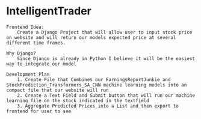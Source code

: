 # IntelligentTrader

    Frontend Idea:
        Create a Django Project that will allow user to input stock price on website and will return our models expected price at several different time frames.

    Why Django?
        Since Django is already in Python I believe it will be the easiest way to integrate our model

    Development Plan
        1. Create File that Combines our EarningsReportJunkie and StockPrediction_Transformers_SA_CNN machine learning models into an compact file that our website will run
        2. Create a Text Field and Submit button that will run our machine learning file on the stock indicated in the textfield
        3. Aggregate Predicted Prices into a List and then export to frontend for user to see

